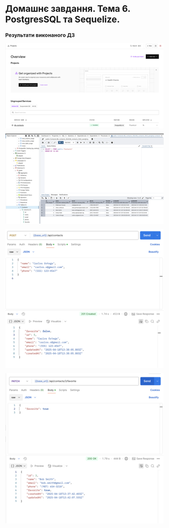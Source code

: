 # Домашнє завдання. Тема 6. PostgresSQL та Sequelize.

### Результати виконаного ДЗ

![Results](./assets/render.png)

![Results](./assets/pgAdmin.png)

![Results](./assets/addContact.png)

![Results](./assets/updateFavorite.png)
